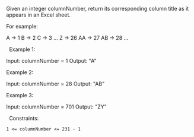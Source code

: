 Given an integer columnNumber, return its corresponding column title as it appears in an Excel sheet.

For example:

A -> 1
B -> 2
C -> 3
...
Z -> 26
AA -> 27
AB -> 28 
...


 
Example 1:

Input: columnNumber = 1
Output: "A"


Example 2:

Input: columnNumber = 28
Output: "AB"


Example 3:

Input: columnNumber = 701
Output: "ZY"


 
Constraints:


	1 <= columnNumber <= 231 - 1

